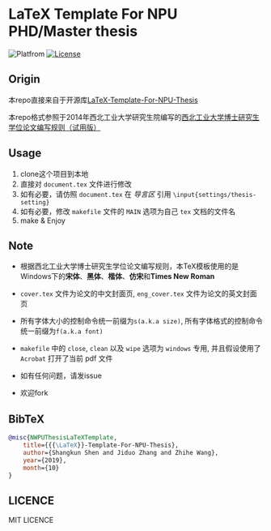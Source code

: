 # LaTeX Template For NPU PHD/Master thesis

![Platfrom](https://img.shields.io/badge/Platfrom-TeXLive2017-3D6117.svg)
[![License](https://img.shields.io/badge/license-MIT-blue.svg)](LICENSE)

## Origin

本repo直接来自于开源库[LaTeX-Template-For-NPU-Thesis](https://github.com/NWPUMetaphysicsOffice/LaTeX-Template-For-NPU-Thesis)

本repo格式参照于2014年西北工业大学研究生院编写的[西北工业大学博士研究生学位论文编写规则（试用版）](http://gs.nwpu.edu.cn/info/1143/1139.htm)

## Usage

1. clone这个项目到本地
2. 直接对 `document.tex` 文件进行修改
3. 如有必要，请仿照 `document.tex` 在 *导言区* 引用 `\input{settings/thesis-setting}`
4. 如有必要，修改 `makefile` 文件的 `MAIN` 选项为自己 `tex` 文档的文件名
5. make & Enjoy

## Note

* 根据西北工业大学博士研究生学位论文编写规则，本TeX模板使用的是Windows下的**宋体**、**黑体**、**楷体**、**仿宋**和**Times New Roman**
* `cover.tex` 文件为论文的中文封面页,  `eng_cover.tex` 文件为论文的英文封面页
* 所有字体大小的控制命令统一前缀为`s(a.k.a size)`, 所有字体格式的控制命令统一前缀为`f(a.k.a font)`
* `makefile` 中的 `close`, `clean` 以及 `wipe` 选项为 `windows` 专用, 并且假设使用了 `Acrobat` 打开了当前 pdf 文件

* 如有任何问题，请发issue
* 欢迎fork

## BibTeX

```bibtex
@misc{NWPUThesisLaTeXTemplate,
    title={{{\LaTeX}}-Template-For-NPU-Thesis},
    author={Shangkun Shen and Jiduo Zhang and Zhihe Wang},
    year={2019},
    month={10}
}
```

## LICENCE

MIT LICENCE
